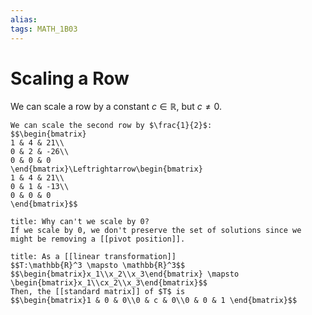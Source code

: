 ```yaml
---
alias:
tags: MATH_1B03
---
```

# Scaling a Row
We can scale a row by a constant $c\in\mathbb{R}$, but $c\neq 0$. 

```ad-example
We can scale the second row by $\frac{1}{2}$:
$$\begin{bmatrix}
1 & 4 & 21\\
0 & 2 & -26\\
0 & 0 & 0
\end{bmatrix}\Leftrightarrow\begin{bmatrix}
1 & 4 & 21\\
0 & 1 & -13\\
0 & 0 & 0
\end{bmatrix}$$
```

```ad-question
title: Why can't we scale by 0?
If we scale by 0, we don't preserve the set of solutions since we might be removing a [[pivot position]].
```

```ad-info
title: As a [[linear transformation]]
$$T:\mathbb{R}^3 \mapsto \mathbb{R}^3$$
$$\begin{bmatrix}x_1\\x_2\\x_3\end{bmatrix} \mapsto \begin{bmatrix}x_1\\cx_2\\x_3\end{bmatrix}$$
Then, the [[standard matrix]] of $T$ is
$$\begin{bmatrix}1 & 0 & 0\\0 & c & 0\\0 & 0 & 1 \end{bmatrix}$$
```
